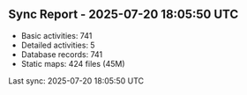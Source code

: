 ## Sync Report - 2025-07-20 18:05:50 UTC

- Basic activities: 741
- Detailed activities: 5
- Database records: 741
- Static maps: 424 files (45M)

Last sync: 2025-07-20 18:05:50 UTC
